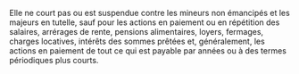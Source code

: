 Elle ne court pas ou est suspendue contre les mineurs non émancipés et les majeurs en tutelle, sauf pour les actions en paiement ou en répétition des salaires, arrérages de rente, pensions alimentaires, loyers, fermages, charges locatives, intérêts des sommes prêtées et, généralement, les actions en paiement de tout ce qui est payable par années ou à des termes périodiques plus courts. 


